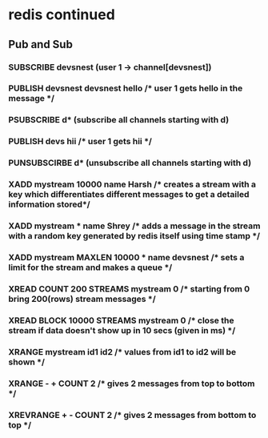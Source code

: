 # redis continued
## Pub and Sub
### SUBSCRIBE devsnest (user 1 -> channel[devsnest])
### PUBLISH devsnest devsnest hello /* user 1 gets hello in the message */
### PSUBSCRIBE d* (subscribe all channels starting with d)
### PUBLISH devs hii /* user 1 gets hii */
### PUNSUBSCIRBE d* (unsubscribe all channels starting with d)
### XADD mystream 10000 name Harsh /* creates a stream with a key which differentiates different messages to get a detailed information stored*/
### XADD mystream * name Shrey /* adds a message in the stream with a random key generated by redis itself using time stamp */
### XADD mystream MAXLEN 10000 * name devsnest /* sets a limit for the stream and makes a queue */
### XREAD COUNT 200 STREAMS mystream 0 /* starting from 0 bring 200(rows) stream messages */
### XREAD BLOCK 10000 STREAMS mystream 0 /* close the stream if data doesn't show up in 10 secs (given in ms) */
### XRANGE mystream id1 id2 /* values from id1 to id2 will be shown */
### XRANGE - + COUNT 2 /* gives 2 messages from top to bottom */ 
### XREVRANGE + - COUNT 2 /* gives 2 messages from bottom to top */